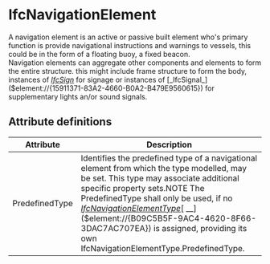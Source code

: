 IfcNavigationElement
====================
A navigation element is an active or passive built element who's primary
function is provide navigational instructions and warnings to vessels, this
could be in the form of a floating buoy, a fixed beacon.  
Navigation elements can aggregate other components and elements to form the
entire structure. this might include frame structure to form the body,
instances of [_IfcSign_]($element://{4BE0513F-EDAF-4911-92C7-421EA6CD62A3})
for signage or instances of
[_IfcSignal_]($element://{15911371-83A2-4660-B0A2-B479E9560615}) for
supplementary lights an/or sound signals.  


Attribute definitions
---------------------
| Attribute      | Description                                                                                                                                                                                                                                                                                                                                                                                                                    |
|----------------|--------------------------------------------------------------------------------------------------------------------------------------------------------------------------------------------------------------------------------------------------------------------------------------------------------------------------------------------------------------------------------------------------------------------------------|
| PredefinedType | Identifies the predefined type of a navigational element from which the type modelled, may be set. This type may associate additional specific property sets.NOTE The PredefinedType shall only be used, if no [_IfcNavigationElementType_]($element://{632D826D-90EE-4587-8EE3-DCF77AD5CE12})[ __]($element://{B09C5B5F-9AC4-4620-8F66-3DAC7AC707EA}) is assigned, providing its own IfcNavigationElementType.PredefinedType. |

